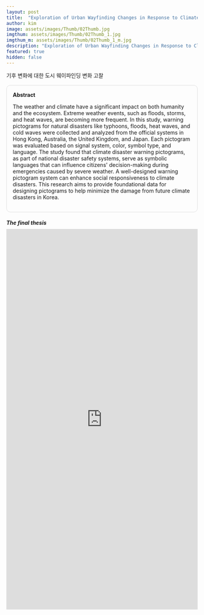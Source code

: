 ```yaml
---
layout: post
title:  "Exploration of Urban Wayfinding Changes in Response to Climate Change"
author: kim
image: assets/images/Thumb/02Thumb.jpg
imgthum: assets/images/Thumb/02Thumb_1.jpg
imgthum_m: assets/images/Thumb/02Thumb_1_m.jpg
description: "Exploration of Urban Wayfinding Changes in Response to Climate Change"
featured: true
hidden: false
---
```



기후 변화에 대한 도시 웨이파인딩 변화 고찰

<div class="row justify-content-between" style="">
    <div class="col-md-12">
        <div style="margin-bottom:1rem;">
            <div style="border:1px solid #ddd; padding:1rem;margin:1rem 0;border-radius:10px;">
                <b>Abstract</b>
                <p>The weather and climate have a significant impact on both humanity and the ecosystem. Extreme weather events, such as floods, storms, and heat waves, are becoming more frequent. In this study, warning pictograms for natural disasters like typhoons, floods, heat waves, and cold waves were collected and analyzed from the official systems in Hong Kong, Australia, the United Kingdom, and Japan. Each pictogram was evaluated based on signal system, color, symbol type, and language. The study found that climate disaster warning pictograms, as part of national disaster safety systems, serve as symbolic languages that can influence citizens' decision-making during emergencies caused by severe weather. A well-designed warning pictogram system can enhance social responsiveness to climate disasters. This research aims to provide foundational data for designing pictograms to help minimize the damage from future climate disasters in Korea.</p>
            </div>
        </div>
        <div>
            <h5 style="margin-bottom:0.5rem;">The final thesis</h5>
            <iframe src="https://docs.google.com/gview?url=https://infovizlab.github.io{{site.baseurl}}/pdf_file/Warning Pictogram.pdf&embedded=true" title="example" width="100%" height="1000" frameborder="0"></iframe>
        </div>
    </div>
</div>

